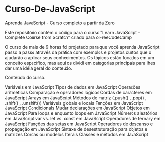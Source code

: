 # Curso-De-JavaScript
Aprenda JavaScript - Curso completo a partir da Zero

Este repositório contém o código para o curso "Learn JavaScript - Complete Course from Scratch" criado para o FreeCodeCamp.

O curso de mais de 9 horas foi projetado para que você aprenda JavaScript passo a passo através da prática com exemplos e projetos curtos que o ajudarão a aplicar seus conhecimentos. Os tópicos estão focados em um conceito específico, mas aqui os dividi em categorias principais para lhes dar uma idéia geral do conteúdo.

Conteúdo do curso.

Variáveis em JavaScript
Tipos de dados em JavaScript
Operações aritméticas
Comparação e operadores lógicos
Cordas de caracteres em JavaScript
Arrays em JavaScript
Métodos de matriz (.push() , .pop() , .shift() , .unshift())
Variáveis globais e locais
Funções em JavaScript
JavaScript Condicionals
Mudar declarações em JavaScript
Objetos em JavaScript
Para loops e enquanto loops em JavaScript
Números aleatórios em JavaScript
var vs. let vs. const em JavaScript
Operadores de ternary em JavaScript
Funções das setas em JavaScript
Operadores de descanso e propagação em JavaScript
Sintaxe de desestruturação para objetos e matrizes
Cordas ou modelos literais
Classes e métodos em JavaScript


